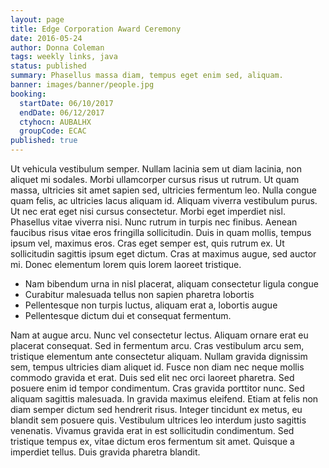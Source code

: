 ```yaml
---
layout: page
title: Edge Corporation Award Ceremony
date: 2016-05-24
author: Donna Coleman
tags: weekly links, java
status: published
summary: Phasellus massa diam, tempus eget enim sed, aliquam.
banner: images/banner/people.jpg
booking:
  startDate: 06/10/2017
  endDate: 06/12/2017
  ctyhocn: AUBALHX
  groupCode: ECAC
published: true
---
```

Ut vehicula vestibulum semper. Nullam lacinia sem ut diam lacinia, non aliquet mi sodales. Morbi ullamcorper cursus risus ut rutrum. Ut quam massa, ultricies sit amet sapien sed, ultricies fermentum leo. Nulla congue quam felis, ac ultricies lacus aliquam id. Aliquam viverra vestibulum purus. Ut nec erat eget nisi cursus consectetur. Morbi eget imperdiet nisl. Phasellus vitae viverra nisi. Nunc rutrum in turpis nec finibus. Aenean faucibus risus vitae eros fringilla sollicitudin. Duis in quam mollis, tempus ipsum vel, maximus eros. Cras eget semper est, quis rutrum ex. Ut sollicitudin sagittis ipsum eget dictum. Cras at maximus augue, sed auctor mi. Donec elementum lorem quis lorem laoreet tristique.

* Nam bibendum urna in nisl placerat, aliquam consectetur ligula congue
* Curabitur malesuada tellus non sapien pharetra lobortis
* Pellentesque non turpis luctus, aliquam erat a, lobortis augue
* Pellentesque dictum dui et consequat fermentum.

Nam at augue arcu. Nunc vel consectetur lectus. Aliquam ornare erat eu placerat consequat. Sed in fermentum arcu. Cras vestibulum arcu sem, tristique elementum ante consectetur aliquam. Nullam gravida dignissim sem, tempus ultricies diam aliquet id. Fusce non diam nec neque mollis commodo gravida et erat. Duis sed elit nec orci laoreet pharetra. Sed posuere enim id tempor condimentum.
Cras gravida porttitor nunc. Sed aliquam sagittis malesuada. In gravida maximus eleifend. Etiam at felis non diam semper dictum sed hendrerit risus. Integer tincidunt ex metus, eu blandit sem posuere quis. Vestibulum ultrices leo interdum justo sagittis venenatis. Vivamus gravida erat in est sollicitudin condimentum. Sed tristique tempus ex, vitae dictum eros fermentum sit amet. Quisque a imperdiet tellus. Duis gravida pharetra blandit.
